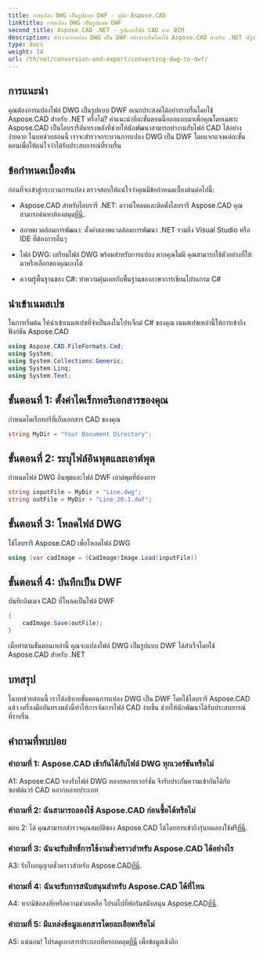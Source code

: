 ```yaml
---
title: การแปลง DWG เป็นรูปแบบ DWF - คู่มือ Aspose.CAD
linktitle: การแปลง DWG เป็นรูปแบบ DWF
second_title: Aspose.CAD .NET - รูปแบบไฟล์ CAD และ BIM
description: สำรวจการแปลง DWG เป็น DWF อย่างราบรื่นโดยใช้ Aspose.CAD สำหรับ .NET ปฏิบัติตามคำแนะนำทีละขั้นตอนของเราเพื่อประสบการณ์ที่ไม่ยุ่งยาก
type: docs
weight: 14
url: /th/net/conversion-and-export/converting-dwg-to-dwf/
---
```

## การแนะนำ

คุณต้องการแปลงไฟล์ DWG เป็นรูปแบบ DWF อเนกประสงค์ได้อย่างราบรื่นโดยใช้ Aspose.CAD สำหรับ .NET หรือไม่? คำแนะนำทีละขั้นตอนนี้ออกแบบมาเพื่อคุณโดยเฉพาะ Aspose.CAD เป็นไลบรารีอันทรงพลังที่ช่วยให้นักพัฒนาสามารถทำงานกับไฟล์ CAD ได้อย่างง่ายดาย ในบทช่วยสอนนี้ เราจะสำรวจกระบวนการแปลง DWG เป็น DWF โดยแจกแจงแต่ละขั้นตอนเพื่อให้แน่ใจว่าได้รับประสบการณ์ที่ราบรื่น

## ข้อกำหนดเบื้องต้น

ก่อนที่จะเข้าสู่กระบวนการแปลง ตรวจสอบให้แน่ใจว่าคุณมีข้อกำหนดเบื้องต้นต่อไปนี้:

-  Aspose.CAD สำหรับไลบรารี .NET: ดาวน์โหลดและติดตั้งไลบรารี Aspose.CAD คุณสามารถค้นหาห้องสมุด[ที่นี่](https://releases.aspose.com/cad/net/).

- สภาพแวดล้อมการพัฒนา: ตั้งค่าสภาพแวดล้อมการพัฒนา .NET รวมถึง Visual Studio หรือ IDE ที่ต้องการอื่นๆ

- ไฟล์ DWG: เตรียมไฟล์ DWG พร้อมสำหรับการแปลง หากคุณไม่มี คุณสามารถใช้ตัวอย่างที่ให้มาหรือเลือกของคุณเองได้

- ความรู้พื้นฐานของ C#: ทำความคุ้นเคยกับพื้นฐานของภาษาการเขียนโปรแกรม C#

## นำเข้าเนมสเปซ

ในการเริ่มต้น ให้นำเข้าเนมสเปซที่จำเป็นลงในโปรเจ็กต์ C# ของคุณ เนมสเปซเหล่านี้ให้การเข้าถึงฟังก์ชัน Aspose.CAD

```csharp
using Aspose.CAD.FileFormats.Cad;
using System;
using System.Collections.Generic;
using System.Linq;
using System.Text;
```

## ขั้นตอนที่ 1: ตั้งค่าไดเร็กทอรีเอกสารของคุณ

กำหนดไดเร็กทอรีที่เก็บเอกสาร CAD ของคุณ

```csharp
string MyDir = "Your Document Directory";
```

## ขั้นตอนที่ 2: ระบุไฟล์อินพุตและเอาต์พุต

กำหนดไฟล์ DWG อินพุตและไฟล์ DWF เอาต์พุตที่ต้องการ

```csharp
string inputFile = MyDir + "Line.dwg";
string outFile = MyDir + "Line_20.1.dwf";
```

## ขั้นตอนที่ 3: โหลดไฟล์ DWG

ใช้ไลบรารี Aspose.CAD เพื่อโหลดไฟล์ DWG

```csharp
using (var cadImage = (CadImage)Image.Load(inputFile))
```

## ขั้นตอนที่ 4: บันทึกเป็น DWF

บันทึกอิมเมจ CAD ที่โหลดเป็นไฟล์ DWF

```csharp
{
    cadImage.Save(outFile);
}
```

เมื่อทำตามขั้นตอนเหล่านี้ คุณจะแปลงไฟล์ DWG เป็นรูปแบบ DWF ได้สำเร็จโดยใช้ Aspose.CAD สำหรับ .NET

## บทสรุป

ในบทช่วยสอนนี้ เราได้อธิบายขั้นตอนการแปลง DWG เป็น DWF โดยใช้ไลบรารี Aspose.CAD แล้ว เครื่องมืออันทรงพลังนี้ทำให้การจัดการไฟล์ CAD ง่ายขึ้น ช่วยให้นักพัฒนาได้รับประสบการณ์ที่ราบรื่น

## คำถามที่พบบ่อย

### คำถามที่ 1: Aspose.CAD เข้ากันได้กับไฟล์ DWG ทุกเวอร์ชันหรือไม่

A1: Aspose.CAD รองรับไฟล์ DWG หลากหลายเวอร์ชัน จึงรับประกันความเข้ากันได้กับซอฟต์แวร์ CAD หลากหลายประเภท

### คำถามที่ 2: ฉันสามารถลองใช้ Aspose.CAD ก่อนซื้อได้หรือไม่

 ตอบ 2: ได้ คุณสามารถสำรวจคุณสมบัติของ Aspose.CAD ได้โดยการเข้าถึงรุ่นทดลองใช้ฟรี[ที่นี่](https://releases.aspose.com/).

### คำถามที่ 3: ฉันจะรับสิทธิ์การใช้งานชั่วคราวสำหรับ Aspose.CAD ได้อย่างไร

 A3: รับใบอนุญาตชั่วคราวสำหรับ Aspose.CAD[ที่นี่](https://purchase.aspose.com/temporary-license/).

### คำถามที่ 4: ฉันจะรับการสนับสนุนสำหรับ Aspose.CAD ได้ที่ไหน

A4: หากมีข้อสงสัยหรือความช่วยเหลือ โปรดไปที่ฟอรัมสนับสนุน Aspose.CAD[ที่นี่](https://forum.aspose.com/c/cad/19).

### คำถามที่ 5: มีแหล่งข้อมูลเอกสารโดยละเอียดหรือไม่

 A5: แน่นอน! โปรดดูเอกสารประกอบที่ครอบคลุม[ที่นี่](https://reference.aspose.com/cad/net/) เพื่อข้อมูลเชิงลึก